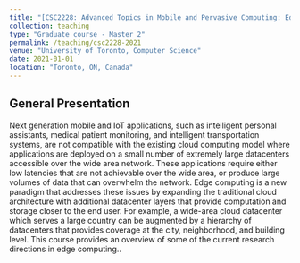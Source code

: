 ```yaml
---
title: "[CSC2228: Advanced Topics in Mobile and Pervasive Computing: Edge Computing](http://www.cs.toronto.edu/~delara/courses/csc2228/)"
collection: teaching
type: "Graduate course - Master 2"
permalink: /teaching/csc2228-2021
venue: "University of Toronto, Computer Science"
date: 2021-01-01
location: "Toronto, ON, Canada"
---
```


## General Presentation
Next generation mobile and IoT applications, such as intelligent personal assistants, medical patient monitoring, and intelligent transportation systems, are not compatible with the existing cloud computing model where applications are deployed on a small number of extremely large datacenters accessible over the wide area network. These applications require either low latencies that are not achievable over the wide area, or produce large volumes of data that can overwhelm the network. Edge computing is a new paradigm that addresses these issues by expanding the traditional cloud architecture with additional datacenter layers that provide computation and storage closer to the end user. For example, a wide-area cloud datacenter which serves a large country can be augmented by a hierarchy of datacenters that provides coverage at the city, neighborhood, and building level. This course provides an overview of some of the current research directions in edge computing..
